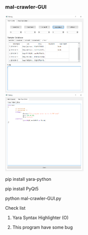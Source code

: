 ### mal-crawler-GUI

<img src="images/main.png" width="50%">
<img src="images/editor.png" width="50%">

pip install yara-python

pip install PyQt5

python mal-crawler-GUI.py

Check list

1. Yara Syntax Highlighter (O)

2. This program have some bug
